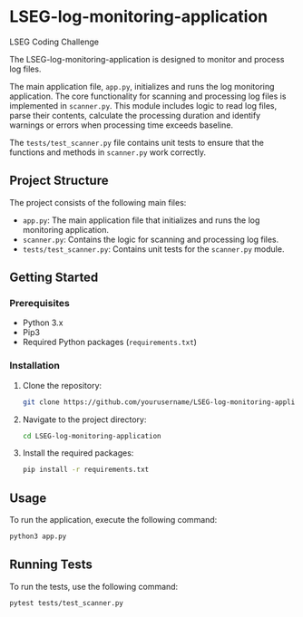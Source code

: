 # LSEG-log-monitoring-application

LSEG Coding Challenge

The LSEG-log-monitoring-application is designed to monitor and process log files.

The main application file, `app.py`, initializes and runs the log monitoring application. The core functionality for scanning and processing log files is implemented in `scanner.py`. This module includes logic to read log files, parse their contents, calculate the processing duration and identify warnings or errors when processing time exceeds baseline. 

The `tests/test_scanner.py` file contains unit tests to ensure that the functions and methods in `scanner.py` work correctly.

## Project Structure

The project consists of the following main files:

- `app.py`: The main application file that initializes and runs the log monitoring application.
- `scanner.py`: Contains the logic for scanning and processing log files.
- `tests/test_scanner.py`: Contains unit tests for the `scanner.py` module.

## Getting Started

### Prerequisites

- Python 3.x
- Pip3
- Required Python packages (`requirements.txt`)

### Installation

1. Clone the repository:
    ```sh
    git clone https://github.com/yourusername/LSEG-log-monitoring-application.git
    ```
2. Navigate to the project directory:
    ```sh
    cd LSEG-log-monitoring-application
    ```
3. Install the required packages:
    ```sh
    pip install -r requirements.txt
    ```

## Usage

To run the application, execute the following command:
```sh
python3 app.py
```

## Running Tests

To run the tests, use the following command:
```sh
pytest tests/test_scanner.py
```


